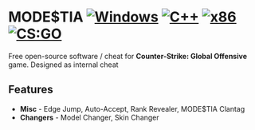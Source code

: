 # MODE$TIA [![Windows](https://img.shields.io/badge/platform-Windows-0078d7.svg)](https://en.wikipedia.org/wiki/Microsoft_Windows) [![C++](https://img.shields.io/badge/language-C%2B%2B-%23f34b7d.svg)](https://en.wikipedia.org/wiki/C%2B%2B) [![x86](https://img.shields.io/badge/arch-x86-red.svg)](https://en.wikipedia.org/wiki/X86) [![CS:GO](https://img.shields.io/badge/game-CS%3AGO-yellow.svg)](https://store.steampowered.com/app/730/CounterStrike_Global_Offensive/)
Free open-source software / cheat for **Counter-Strike: Global Offensive** game. Designed as internal cheat

## Features
* **Misc** - Edge Jump, Auto-Accept, Rank Revealer, MODE$TIA Clantag
* **Changers** - Model Changer, Skin Changer
